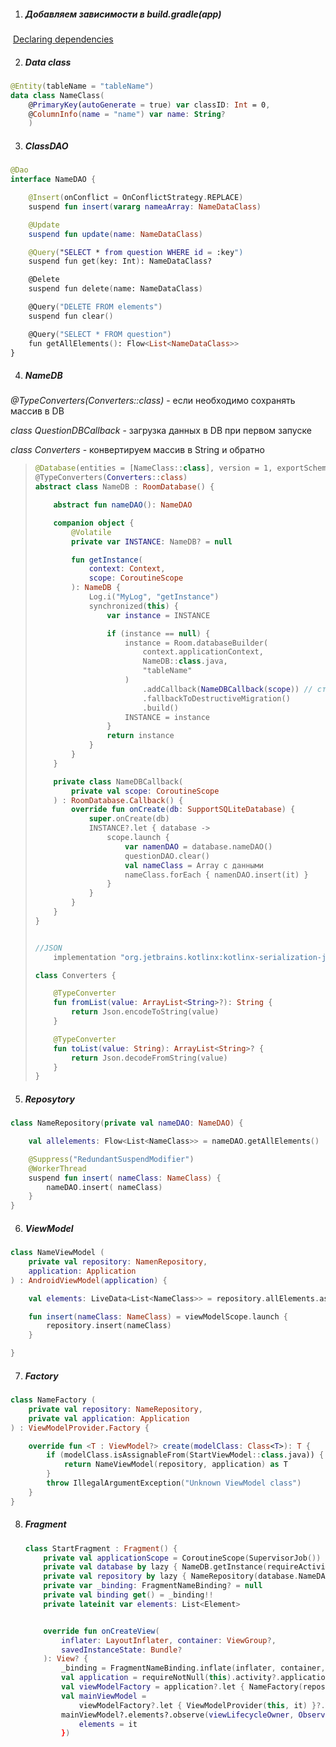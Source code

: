 1. ##### Добавляем зависимости в  ***build.gradle(app)***

​	[Declaring dependencies](https://developer.android.com/jetpack/androidx/releases/room)

2. ##### Data class 

```kotlin
@Entity(tableName = "tableName")
data class NameClass(
    @PrimaryKey(autoGenerate = true) var classID: Int = 0,
    @ColumnInfo(name = "name") var name: String?
    )
```

3. ##### ClassDAO

```kotlin
@Dao
interface NameDAO {

    @Insert(onConflict = OnConflictStrategy.REPLACE)
    suspend fun insert(vararg nameaArray: NameDataClass)

    @Update
    suspend fun update(name: NameDataClass)

    @Query("SELECT * from question WHERE id = :key")
    suspend fun get(key: Int): NameDataClass?

    @Delete
    suspend fun delete(name: NameDataClass)

    @Query("DELETE FROM elements")
    suspend fun clear()

    @Query("SELECT * FROM question")
    fun getAllElements(): Flow<List<NameDataClass>>
}
```

4. ##### NameDB

*@TypeConverters(Converters::class)* -  если необходимо сохранять массив в DB 

*class QuestionDBCallback*   - загрузка данных в DB при первом запуске

*class Converters* - конвертируем массив в String и обратно

> ```kotlin
> @Database(entities = [NameClass::class], version = 1, exportSchema = false)
> @TypeConverters(Converters::class)
> abstract class NameDB : RoomDatabase() {
> 
>     abstract fun nameDAO(): NameDAO
> 
>     companion object {
>         @Volatile
>         private var INSTANCE: NameDB? = null
> 
>         fun getInstance(
>             context: Context,
>             scope: CoroutineScope
>         ): NameDB {
>             Log.i("MyLog", "getInstance")
>             synchronized(this) {
>                 var instance = INSTANCE
> 
>                 if (instance == null) {
>                     instance = Room.databaseBuilder(
>                         context.applicationContext,
>                         NameDB::class.java,
>                         "tableName"
>                     )
>                         .addCallback(NameDBCallback(scope)) // стартовые данные
>                         .fallbackToDestructiveMigration()
>                         .build()
>                     INSTANCE = instance
>                 }
>                 return instance
>             }
>         }
>     }
> 
>     private class NameDBCallback(
>         private val scope: CoroutineScope
>     ) : RoomDatabase.Callback() {
>         override fun onCreate(db: SupportSQLiteDatabase) {
>             super.onCreate(db)
>             INSTANCE?.let { database ->
>                 scope.launch {
>                     var namenDAO = database.nameDAO()
>                     questionDAO.clear()
>                     val nameClass = Array c данными
>                     nameClass.forEach { namenDAO.insert(it) }
>                 }
>             }
>         }
>     }
> }
> 
> 
> //JSON
>     implementation "org.jetbrains.kotlinx:kotlinx-serialization-json:1.0.1"
> 
> class Converters {
> 
>     @TypeConverter
>     fun fromList(value: ArrayList<String>?): String {
>         return Json.encodeToString(value)
>     }
> 
>     @TypeConverter
>     fun toList(value: String): ArrayList<String>? {
>         return Json.decodeFromString(value)
>     }
> }
> ```



5. ##### Reposytory

```kotlin
class NameRepository(private val nameDAO: NameDAO) {

    val allelements: Flow<List<NameClass>> = nameDAO.getAllElements()

    @Suppress("RedundantSuspendModifier")
    @WorkerThread
    suspend fun insert( nameClass: NameClass) {
        nameDAO.insert( nameClass)
    }
}
```

6. ##### ViewModel

```kotlin
class NameViewModel (
    private val repository: NamenRepository,
    application: Application
) : AndroidViewModel(application) {

    val elements: LiveData<List<NameClass>> = repository.allElements.asLiveData()

    fun insert(nameClass: NameClass) = viewModelScope.launch {
        repository.insert(nameClass)
    }

}
```



7. ##### Factory

```kotlin
class NameFactory (
    private val repository: NameRepository,
    private val application: Application
) : ViewModelProvider.Factory {

    override fun <T : ViewModel?> create(modelClass: Class<T>): T {
        if (modelClass.isAssignableFrom(StartViewModel::class.java)) {
            return NameViewModel(repository, application) as T
        }
        throw IllegalArgumentException("Unknown ViewModel class")
    }
}
```

8. #####  Fragment

   ```kotlin
   class StartFragment : Fragment() {
       private val applicationScope = CoroutineScope(SupervisorJob())
       private val database by lazy { NameDB.getInstance(requireActivity(), applicationScope) }
       private val repository by lazy { NameRepository(database.NameDAO()) }
       private var _binding: FragmentNameBinding? = null
       private val binding get() = _binding!!
       private lateinit var elements: List<Element>
   
   
       override fun onCreateView(
           inflater: LayoutInflater, container: ViewGroup?,
           savedInstanceState: Bundle?
       ): View? {
           _binding = FragmentNameBinding.inflate(inflater, container, false)
           val application = requireNotNull(this).activity?.application
           val viewModelFactory = application?.let { NameFactory(repository, it) }
           val mainViewModel =
               viewModelFactory?.let { ViewModelProvider(this, it) }?.get(NameViewModel::class.java)
           mainViewModel?.elements?.observe(viewLifecycleOwner, Observer {
               elements = it
           })
   ```

